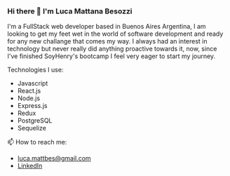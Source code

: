 ### Hi there 👋 I'm Luca Mattana Besozzi

I'm a FullStack web developer based in Buenos Aires Argentina, I am looking to get my feet wet in the world of software development
and ready for any new challange that comes my way. I always had an interest in technology but never really did anything proactive
towards it, now, since I've finished SoyHenry's bootcamp I feel very eager to start my journey.

Technologies I use:

- Javascript
- React.js
- Node.js
- Express.js
- Redux
- PostgreSQL
- Sequelize

📫 How to reach me:
- luca.mattbes@gmail.com
- [LinkedIn](https://www.linkedin.com/in/luca-mattana-besozzi-83a641243/)

<!--
**lucamattana/lucamattana** is a ✨ _special_ ✨ repository because its `README.md` (this file) appears on your GitHub profile.

Here are some ideas to get you started:

- 🔭 I’m currently working on ...
- 🌱 I’m currently learning ...
- 👯 I’m looking to collaborate on ...
- 🤔 I’m looking for help with ...
- 💬 Ask me about ...
- 📫 How to reach me: ...
- 😄 Pronouns: ...
- ⚡ Fun fact: ...
-->
